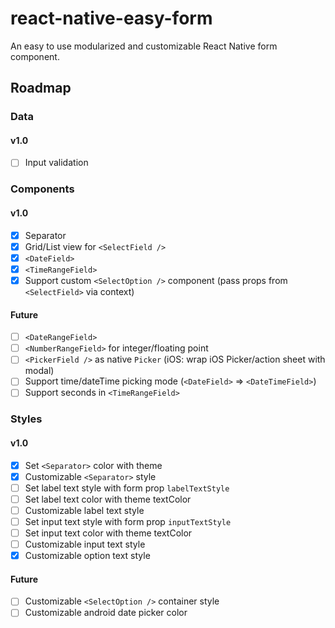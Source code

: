# react-native-easy-form
An easy to use modularized and customizable React Native form component.

## Roadmap
### Data
#### v1.0
- [ ] Input validation

### Components
#### v1.0
- [x] Separator
- [x] Grid/List view for `<SelectField />`
- [x] `<DateField>`
- [x] `<TimeRangeField>`
- [x] Support custom `<SelectOption />` component (pass props from `<SelectField>` via context)

#### Future
- [ ] `<DateRangeField>`
- [ ] `<NumberRangeField>` for integer/floating point
- [ ] `<PickerField />` as native `Picker` (iOS: wrap iOS Picker/action sheet with modal)
- [ ] Support time/dateTime picking mode (`<DateField>` => `<DateTimeField>`)
- [ ] Support seconds in `<TimeRangeField>`

### Styles
#### v1.0
- [x] Set `<Separator>` color with theme
- [x] Customizable `<Separator>` style
- [ ] Set label text style with form prop `labelTextStyle`
- [ ] Set label text color with theme textColor
- [ ] Customizable label text style
- [ ] Set input text style with form prop `inputTextStyle`
- [ ] Set input text color with theme textColor
- [ ] Customizable input text style
- [x] Customizable option text style

#### Future
- [ ] Customizable `<SelectOption />` container style
- [ ] Customizable android date picker color
